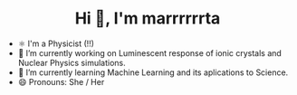 
<h1 align="center">Hi 👋, I'm marrrrrrta</h1>

- ⚛️ I'm a Physicist (!!)
- 🔭 I’m currently working on Luminescent response of ionic crystals and Nuclear Physics simulations.
- 🌱 I’m currently learning Machine Learning and its aplications to Science.
- 😄 Pronouns: She / Her
